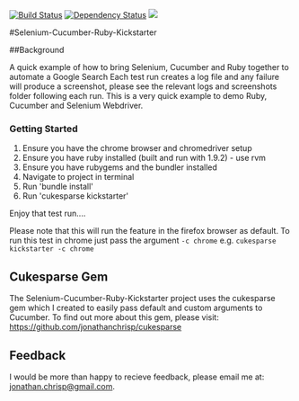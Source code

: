 [![Build Status](https://travis-ci.org/jonathanchrisp/Selenium-Cucumber-Ruby-Kickstarter.png?branch=master)](https://travis-ci.org/jonathanchrisp/Selenium-Cucumber-Ruby-Kickstarter)
<a href='https://gemnasium.com/jonathanchrisp/Selenium-Cucumber-Ruby-Kickstarter'><img src="https://gemnasium.com/jonathanchrisp/Selenium-Cucumber-Ruby-Kickstarter.png" alt="Dependency Status" /></a> <a href="https://codeclimate.com/github/jonathanchrisp/Selenium-Cucumber-Ruby-Kickstarter"><img src="https://codeclimate.com/github/jonathanchrisp/Selenium-Cucumber-Ruby-Kickstarter.png" /></a>

#Selenium-Cucumber-Ruby-Kickstarter

##Background

A quick example of how to bring Selenium, Cucumber and Ruby together to automate a Google Search
Each test run creates a log file and any failure will produce a screenshot, please see the relevant logs and screenshots folder following each run.
This is a very quick example to demo Ruby, Cucumber and Selenium Webdriver.

### Getting Started
1) Ensure you have the chrome browser and chromedriver setup  
2) Ensure you have ruby installed (built and run with 1.9.2) - use rvm  
3) Ensure you have rubygems and the bundler installed  
4) Navigate to project in terminal  
5) Run 'bundle install'  
6) Run 'cukesparse kickstarter'

Enjoy that test run....

Please note that this will run the feature in the firefox browser as default. To run this test in chrome just pass the argument
`-c chrome`  e.g. `cukesparse kickstarter -c chrome`   

## Cukesparse Gem

The Selenium-Cucumber-Ruby-Kickstarter project uses the cukesparse gem which I created to easily pass default and custom arguments to Cucumber.
To find out more about this gem, please visit: https://github.com/jonathanchrisp/cukesparse

## Feedback
I would be more than happy to recieve feedback, please email me at: jonathan.chrisp@gmail.com.
